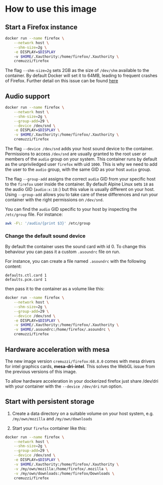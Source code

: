 # How to use this image

## Start a Firefox instance

```sh
docker run --name firefox \
    --network host \
    --shm-size=2g \
    -e DISPLAY=$DISPLAY
    -v $HOME/.Xauthority:/home/firefox/.Xauthority \
    cremuzzi/firefox
```

The flag `--shm-size=2g` sets 2GB as the size of `/dev/shm` available to the container.
By default Docker will set it to 64MB, leading to frequent crashes of Firefox.
Further detail on this issue can be found [here](https://bugzilla.mozilla.org/show_bug.cgi?id=1338771#c10)

## Audio support

```sh
docker run --name firefox \
    --network host \
    --shm-size=2g \
    --group-add=29 \
    --device /dev/snd \
    -e DISPLAY=$DISPLAY \
    -v $HOME/.Xauthority:/home/firefox/.Xauthority \
    cremuzzi/firefox
```

The flag `--device /dev/snd` adds your host sound device to the container.
Permissions to access `/dev/snd` are usually granted to the root user or members of the `audio` group on your system.
This container runs by default as the unpriviledged user `firefox` with uid `1000`. This is why we need to add the user to the `audio` group, with the same GID as your host `audio` group.

The flag `--group-add` assigns the correct `audio` GID from your specific host to the `firefox` user inside the container.
By default Alpine Linux sets `18` as the audio GID (`audio:x:18:`) but this value is usually different on your host.
Using `--group-add` allows you to take care of these differences and run your container with the right permissions on `/dev/snd`.

You can find the `audio` GID specific to your host by inspecting the `/etc/group` file.
For instance:

```sh
awk -F\: '/audio/{print $3}' /etc/group
```

### Change the default sound device

By default the container uses the sound card with id 0. To change this behaviour you can pass it a custom `.asoundrc` file on run.

For instance, you can create a file named `.asoundrc` with the following content:

```
defaults.ctl.card 1
defaults.pcm.card 1
```

then pass it to the container as a volume like this:

```sh
docker run --name firefox \
    --network host \
    --shm-size=2g \
    --group-add=29 \
    --device /dev/snd \
    -e DISPLAY=$DISPLAY \
    -v $HOME/.Xauthority:/home/firefox/.Xauthority \
    -v $HOME/.asoundrc:/home/firefox/.asoundrc \
    cremuzzi/firefox
```

## Hardware acceleration with mesa

The new image version `cremuzzi/firefox:68.8.0` comes with mesa drivers for intel graphics cards, **mesa-dri-intel**.
This solves the WebGL issue from the previous versions of this image.

To allow hardware acceleration in your dockerized firefox just share /dev/dri with your container with the `--device /dev/dri` run option.

## Start with persistent storage

1. Create a data directory on a suitable volume on your host system, e.g. `/my/own/mozilla` and `/my/own/downloads`

2. Start your `firefox` container like this:

```sh
docker run --name firefox \
    --network host \
    --shm-size=2g \
    --group-add=29 \
    --device /dev/snd \
    -e DISPLAY=$DISPLAY \
    -v $HOME/.Xauthority:/home/firefox/.Xauthority \
    -v /my/own/mozilla:/home/firefox/.mozilla \
    -v /my/own/downloads:/home/firefox/Downloads \
    cremuzzi/firefox
```
